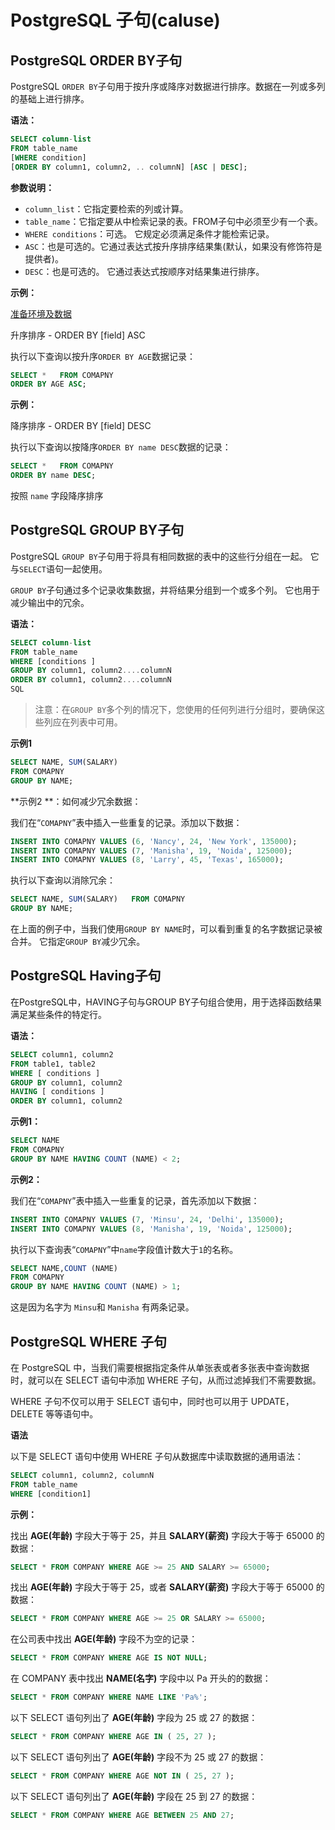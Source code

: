 # PostgreSQL 子句(caluse)

## PostgreSQL ORDER BY子句

PostgreSQL `ORDER BY`子句用于按升序或降序对数据进行排序。数据在一列或多列的基础上进行排序。

**语法：**

```sql
SELECT column-list  
FROM table_name  
[WHERE condition]  
[ORDER BY column1, column2, .. columnN] [ASC | DESC];
```

**参数说明：**

- `column_list`：它指定要检索的列或计算。
- `table_name`：它指定要从中检索记录的表。FROM子句中必须至少有一个表。
- `WHERE conditions`：可选。 它规定必须满足条件才能检索记录。
- `ASC`：也是可选的。它通过表达式按升序排序结果集(默认，如果没有修饰符是提供者)。
- `DESC`：也是可选的。 它通过表达式按顺序对结果集进行排序。

**示例：**

[准备环境及数据](./setup.html)

升序排序 - ORDER BY [field] ASC

执行以下查询以按升序`ORDER BY AGE`数据记录：

```sql
SELECT *   FROM COMAPNY  
ORDER BY AGE ASC;
```

**示例：**

降序排序 - ORDER BY [field] DESC

执行以下查询以按降序`ORDER BY name DESC`数据的记录：

```sql
SELECT *   FROM COMAPNY 
ORDER BY name DESC;
```

按照 `name` 字段降序排序

## PostgreSQL GROUP BY子句 			

PostgreSQL `GROUP BY`子句用于将具有相同数据的表中的这些行分组在一起。 它与`SELECT`语句一起使用。

`GROUP BY`子句通过多个记录收集数据，并将结果分组到一个或多个列。 它也用于减少输出中的冗余。

**语法：**

```sql
SELECT column-list  
FROM table_name  
WHERE [conditions ]  
GROUP BY column1, column2....columnN  
ORDER BY column1, column2....columnN
SQL
```

> 注意：在`GROUP BY`多个列的情况下，您使用的任何列进行分组时，要确保这些列应在列表中可用。

**示例1** 

```sql
SELECT NAME, SUM(SALARY)   
FROM COMAPNY   
GROUP BY NAME;
```

**示例2 **：如何减少冗余数据：

我们在“`COMAPNY`”表中插入一些重复的记录。添加以下数据：

```sql
INSERT INTO COMAPNY VALUES (6, 'Nancy', 24, 'New York', 135000);  
INSERT INTO COMAPNY VALUES (7, 'Manisha', 19, 'Noida', 125000);  
INSERT INTO COMAPNY VALUES (8, 'Larry', 45, 'Texas', 165000);
```

执行以下查询以消除冗余：

```sql
SELECT NAME, SUM(SALARY)   FROM COMAPNY   
GROUP BY NAME;
```

在上面的例子中，当我们使用`GROUP BY NAME`时，可以看到重复的名字数据记录被合并。 它指定`GROUP BY`减少冗余。

## PostgreSQL Having子句 			

在PostgreSQL中，HAVING子句与GROUP BY子句组合使用，用于选择函数结果满足某些条件的特定行。

**语法：**

```sql
SELECT column1, column2  
FROM table1, table2  
WHERE [ conditions ]  
GROUP BY column1, column2  
HAVING [ conditions ]  
ORDER BY column1, column2
```

**示例1：**

```sql
SELECT NAME   
FROM COMAPNY  
GROUP BY NAME HAVING COUNT (NAME) < 2;
```

**示例2：**

我们在“`COMAPNY`”表中插入一些重复的记录，首先添加以下数据：

```sql
INSERT INTO COMAPNY VALUES (7, 'Minsu', 24, 'Delhi', 135000);  
INSERT INTO COMAPNY VALUES (8, 'Manisha', 19, 'Noida', 125000);
```

执行以下查询表“`COMAPNY`”中`name`字段值计数大于`1`的名称。

```sql
SELECT NAME,COUNT (NAME) 
FROM COMAPNY  
GROUP BY NAME HAVING COUNT (NAME) > 1;
```

这是因为名字为 `Minsu`和 `Manisha` 有两条记录。

## PostgreSQL WHERE 子句

在 PostgreSQL 中，当我们需要根据指定条件从单张表或者多张表中查询数据时，就可以在 SELECT 语句中添加 WHERE 子句，从而过滤掉我们不需要数据。

WHERE 子句不仅可以用于 SELECT 语句中，同时也可以用于 UPDATE，DELETE 等等语句中。

**语法**

以下是 SELECT 语句中使用 WHERE 子句从数据库中读取数据的通用语法：

```sql
SELECT column1, column2, columnN
FROM table_name
WHERE [condition1]
```

**示例：**

找出 **AGE(年龄)** 字段大于等于 25，并且 **SALARY(薪资)** 字段大于等于 65000 的数据：

```sql
SELECT * FROM COMPANY WHERE AGE >= 25 AND SALARY >= 65000;
```

找出 **AGE(年龄)** 字段大于等于 25，或者 **SALARY(薪资)** 字段大于等于 65000 的数据：

```sql
SELECT * FROM COMPANY WHERE AGE >= 25 OR SALARY >= 65000;
```

在公司表中找出 **AGE(年龄)** 字段不为空的记录：

```sql
SELECT * FROM COMPANY WHERE AGE IS NOT NULL;
```

在 COMPANY 表中找出 **NAME(名字)** 字段中以 Pa 开头的的数据：

```sql
SELECT * FROM COMPANY WHERE NAME LIKE 'Pa%';
```

以下 SELECT 语句列出了 **AGE(年龄)** 字段为 25 或 27 的数据：

```sql
SELECT * FROM COMPANY WHERE AGE IN ( 25, 27 );
```

以下 SELECT 语句列出了 **AGE(年龄)** 字段不为 25 或 27 的数据：

```sql
SELECT * FROM COMPANY WHERE AGE NOT IN ( 25, 27 );
```

以下 SELECT 语句列出了 **AGE(年龄)** 字段在 25 到 27 的数据：

```sql
SELECT * FROM COMPANY WHERE AGE BETWEEN 25 AND 27;
```
